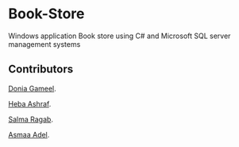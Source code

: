 # Book-Store
Windows application Book store using C# and Microsoft SQL server management systems

## Contributors

[Donia Gameel](https://github.com/DoniaGameel).

[Heba Ashraf](https://github.com/hebaashraf21).

[Salma Ragab](https://github.com/SalmaRagab279).

[Asmaa Adel](https://github.com/asmaaadel0).
